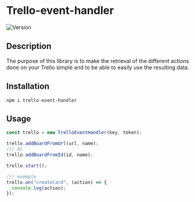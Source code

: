 # Trello-event-handler

![Version](https://img.shields.io/badge/version-0.2.4-blue.svg?cacheSeconds=2592000)

## Description

The purpose of this library is to make the retrieval of the different actions done on your Trello simple and to be able to easily use the resulting data.

## Installation

```shell
npm i trello-event-handler
```

## Usage

```javascript
const trello = new TrelloEventHandler(key, token);

trello.addBoardFromUrl(url, name);
/// Or
trello.addBoardFromId(id, name);

trello.start();

/// exemple
trello.on("createCard", (action) => {
  console.log(action);
});
```
